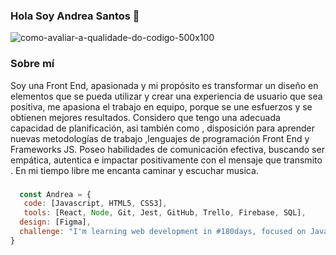 
### Hola Soy Andrea Santos  👋

![como-avaliar-a-qualidade-do-codigo-500x100](https://user-images.githubusercontent.com/107779160/195121574-d8c29f84-973b-421d-8869-8f55e5482126.png)



### Sobre mí
Soy una Front End, apasionada y mi propósito es transformar un diseño en elementos que se pueda utilizar y crear una experiencia  de usuario que sea positiva, me apasiona el trabajo en equipo, porque se une esfuerzos y se obtienen mejores resultados. Considero que tengo una adecuada capacidad de planificación, asi también como , disposición para aprender nuevas metodologías de trabajo ,lenguajes de programación Front End y Frameworks JS. Poseo habilidades de comunicación efectiva, buscando ser empática, autentica e impactar positivamente con el mensaje que transmito .
En mi tiempo libre me encanta caminar y escuchar musica.

###
```js
  const Andrea = {
   code: [Javascript, HTML5, CSS3],
   tools: [React, Node, Git, Jest, GitHub, Trello, Firebase, SQL],
  design: [Figma],
  challenge: "I'm learning web development in #180days, focused on JavaScript and React"
}
```


